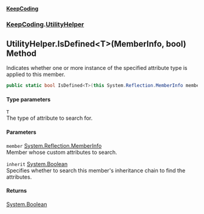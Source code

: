 #### [KeepCoding](index.md 'index')
### [KeepCoding](KeepCoding.md 'KeepCoding').[UtilityHelper](UtilityHelper.md 'KeepCoding.UtilityHelper')
## UtilityHelper.IsDefined&lt;T&gt;(MemberInfo, bool) Method
Indicates whether one or more instance of the specified attribute type is applied to this member.
```csharp
public static bool IsDefined<T>(this System.Reflection.MemberInfo member, bool inherit=false);
```
#### Type parameters
<a name='KeepCoding.UtilityHelper.IsDefined.T.(System.Reflection.MemberInfo.bool).T'></a>
`T`  
The type of attribute to search for.
  
#### Parameters
<a name='KeepCoding.UtilityHelper.IsDefined.T.(System.Reflection.MemberInfo.bool).member'></a>
`member` [System.Reflection.MemberInfo](https://docs.microsoft.com/en-us/dotnet/api/System.Reflection.MemberInfo 'System.Reflection.MemberInfo')  
Member whose custom attributes to search.
  
<a name='KeepCoding.UtilityHelper.IsDefined.T.(System.Reflection.MemberInfo.bool).inherit'></a>
`inherit` [System.Boolean](https://docs.microsoft.com/en-us/dotnet/api/System.Boolean 'System.Boolean')  
Specifies whether to search this member's inheritance chain to find the attributes.
  
#### Returns
[System.Boolean](https://docs.microsoft.com/en-us/dotnet/api/System.Boolean 'System.Boolean')  
